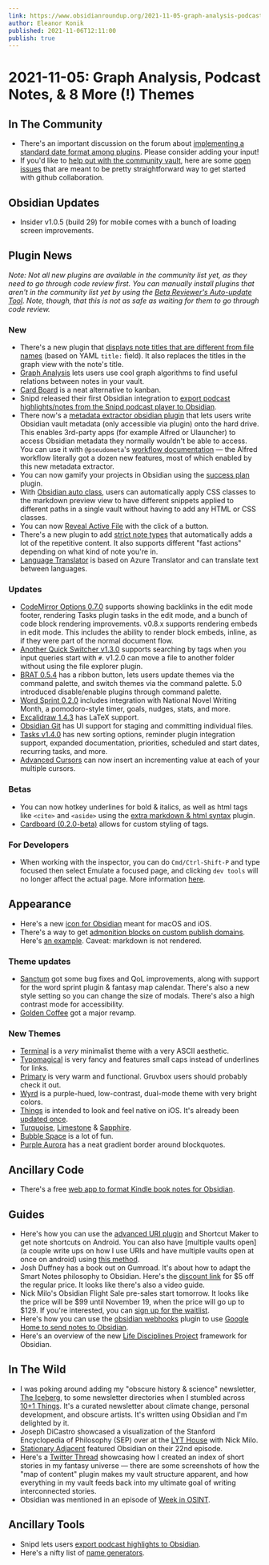 ```yaml
---
link: https://www.obsidianroundup.org/2021-11-05-graph-analysis-podcast-notes-8-more-themes/
author: Eleanor Konik
published: 2021-11-06T12:11:00
publish: true
---
```


# 2021-11-05: Graph Analysis, Podcast Notes, & 8 More (!) Themes

## In The Community

-   There's an important discussion on the forum about [implementing a standard date format among plugins](https://forum.obsidian.md/t/task-management-devs-add-date-format-standard/26464). Please consider adding your input!
-   If you'd like to [help out with the community vault](https://publish.obsidian.md/hub/CONTRIBUTING), here are some [open issues](https://github.com/obsidian-community/obsidian-hub/issues?q=is%3Aissue+is%3Aopen+label%3A%22good+first+issue%22) that are meant to be pretty straightforward way to get started with github collaboration.

## Obsidian Updates

-   Insider v1.0.5 (build 29) for mobile comes with a bunch of loading screen improvements.

## Plugin News

_Note: Not all new plugins are available in the community list yet, as they need to go through code review first. You can manually install plugins that aren't in the community list yet by using the [Beta Reviewer's Auto-update Tool](https://github.com/TfTHacker/obsidian42-brat). Note, though, that this is not as safe as waiting for them to go through code review._

### New

-   There's a new plugin that [displays note titles that are different from file names](https://github.com/Shinigami072/file-explorer-note-title) (based on YAML `title:` field). It also replaces the titles in the graph view with the note's title.
-   [Graph Analysis](https://github.com/SkepticMystic/graph-analysis) lets users use cool graph algorithms to find useful relations between notes in your vault.
-   [Card Board](https://github.com/roovo/obsidian-card-board) is a neat alternative to kanban.
-   Snipd released their first Obsidian integration to [export podcast highlights/notes from the Snipd podcast player to Obsidian](https://blog.snipd.com/how-to-export-your-podcast-highlights-to-obsidian-54208c06d491).
-   There now's a [metadata extractor obsidian plugin](https://github.com/kometenstaub/metadata-extractor) that lets users write Obsidian vault metadata (only accessible via plugin) onto the hard drive. This enables 3rd-party apps (for example Alfred or Ulauncher) to access Obsidian metadata they normally wouldn't be able to access. You can use it with `@pseudometa`'s [workflow documentation](https://github.com/chrisgrieser/shimmering-obsidian#feature-overview) — the Alfred workflow literally got a dozen new features, most of which enabled by this new metadata extractor.
-   You can now gamify your projects in Obsidian using the [success plan](https://github.com/joshwingreene/obsidian-success-plan) plugin.
-   With [Obsidian auto class](https://github.com/OfficerHalf/obsidian-auto-class), users can automatically apply CSS classes to the markdown preview view to have different snippets applied to different paths in a single vault without having to add any HTML or CSS classes.
-   You can now [Reveal Active File](https://github.com/claremacrae/obsidian-manually-reveal-active-file) with the click of a button.
-   There's a new plugin to add [strict note types](https://github.com/konodyuk/obsidian-typing) that automatically adds a lot of the repetitive content. It also supports different "fast actions" depending on what kind of note you're in.
-   [Language Translator](https://github.com/twentytwokhz/language-translator) is based on Azure Translator and can translate text between languages.

### Updates

-   [CodeMirror Options 0.7.0](https://github.com/nothingislost/obsidian-codemirror-options) supports showing backlinks in the edit mode footer, rendering Tasks plugin tasks in the edit mode, and a bunch of code block rendering improvements. v0.8.x supports rendering embeds in edit mode. This includes the ability to render block embeds, inline, as if they were part of the normal document flow.
-   [Another Quick Switcher v1.3.0](https://github.com/tadashi-aikawa/obsidian-another-quick-switcher/releases/tag/1.3.0) supports searching by tags when you input queries start with `#`. v1.2.0 can move a file to another folder without using the file explorer plugin.
-   [BRAT 0.5.4](https://github.com/TfTHacker/obsidian42-brat) has a ribbon button, lets users update themes via the command palette, and switch themes via the command palette. 5.0 introduced disable/enable plugins through command palette.
-   [Word Sprint 0.2.0](https://github.com/kinabalu/obsidian-word-sprint) includes integration with National Novel Writing Month, a pomodoro-style timer, goals, nudges, stats, and more.
-   [Excalidraw 1.4.3](https://github.com/zsviczian/obsidian-excalidraw-plugin/releases/tag/1.4.3) has LaTeX support.
-   [Obsidian Git](https://github.com/denolehov/obsidian-git/releases/tag/1.14.0) has UI support for staging and committing individual files.
-   [Tasks v1.4.0](https://github.com/schemar/obsidian-tasks/releases/tag/1.4.0) has new sorting options, reminder plugin integration support, expanded documentation, priorities, scheduled and start dates, recurring tasks, and more.
-   [Advanced Cursors](https://github.com/SkepticMystic/advanced-cursors) can now insert an incrementing value at each of your multiple cursors.

### Betas

-   You can now hotkey underlines for bold & italics, as well as html tags like `<cite>` and `<aside>` using the [extra markdown & html syntax](https://github.com/chrisgrieser/obsidian-extra-md-html-syntax) plugin.
-   [Cardboard (0.2.0-beta)](https://github.com/roovo/obsidian-card-board) allows for custom styling of tags.

### For Developers

-   When working with the inspector, you can do `Cmd/Ctrl-Shift-P` and type focused then select Emulate a focused page, and clicking `dev tools` will no longer affect the actual page. More information [here](http://discordapp.com/channels/686053708261228577/702656734631821413/905598865141563433).

## Appearance

-   Here's a new [icon for Obsidian](https://gnelson.gumroad.com/l/obsidian2) meant for macOS and iOS.
-   There's a way to get [admonition blocks on custom publish domains](https://discord.com/channels/686053708261228577/768134314864017429/900775733188759603). Here's [an example](https://notes.gnotract.com/80+📓+Literature+Notes/87+🗄️+Filed/vesoulis2021jperinatol). Caveat: markdown is not rendered.

### Theme updates

-   [Sanctum](https://github.com/jdanielmourao/obsidian-sanctum/releases/tag/v0.3.0) got some bug fixes and QoL improvements, along with support for the word sprint plugin & fantasy map calendar. There's also a new style setting so you can change the size of modals. There's also a high contrast mode for accessibility.
-   [Golden Coffee](https://github.com/kinmury/GoldenCoffeeTheme) got a major revamp.

### New Themes

-   [Terminal](https://github.com/zcysxy/Obsidian-Terminal-Theme) is a _very_ minimalist theme with a very ASCII aesthetic.
-   [Typomagical](https://github.com/hungsu/typomagical-obsidian) is very fancy and features small caps instead of underlines for links.
-   [Primary](https://github.com/ceciliamay/obsidianmd-theme-primary) is very warm and functional. Gruvbox users should probably check it out.
-   [Wyrd](https://github.com/curio-heart/obsidian-wyrd) is a purple-hued, low-contrast, dual-mode theme with very bright colors.
-   [Things](https://github.com/colineckert/obsidian-things) is intended to look and feel native on iOS. It's already been [updated once](https://twitter.com/colineckert/status/1456693780841578496?t=PDpHo0u6FGRnEfdaiqY3lg).
-   [Turquoise](https://github.com/gracejoseph1236/obsidian-turquoise), [Limestone](https://github.com/gracejoseph1236/obsidian-limestone) & [Sapphire](https://github.com/gracejoseph1236/obsidian-sapphire).
-   [Bubble Space](https://github.com/Emrie-Candera/Bubble-Space-Theme) is a lot of fun.
-   [Purple Aurora](https://github.com/AndreasStandar/Obsidian-Theme---Purple-Aurora) has a neat gradient border around blockquotes.

## Ancillary Code

-   There's a free [web app to format Kindle book notes for Obsidian](https://www.reddit.com/r/ObsidianMD/comments/qmhw2e/i_made_an_app_to_format_kindle_book_notes_for/).

## Guides

-   Here's how you can use the [advanced URI plugin](https://discord.com/channels/686053708261228577/864046194195431425/904323421310173185) and Shortcut Maker to get note shortcuts on Android. You can also have [multiple vaults open](a couple write ups on how I use URIs and have multiple vaults open at once on android) using [this method](https://grimoire.wychwit.ch/notes/how-to-have-two-obsidian-vaults-open,-and-open-obsidian-uris-in-them).
-   Josh Duffney has a book out on Gumroad. It's about how to adapt the Smart Notes philosophy to Obsidian. Here's the [discount link](https://joshduffney.gumroad.com/l/take-smart-notes-obsidian/obsidian) for $5 off the regular price. It looks like there's also a video guide.
-   Nick Milo's Obsidian Flight Sale pre-sales start tomorrow. It looks like the price will be $99 until November 19, when the price will go up to $129. If you're interested, you can [sign up for the waitlist](https://lyt.ck.page/ace689c709).
-   Here's how you can use the [obsidian webhooks](https://github.com/trashhalo/obsidian-webhooks) plugin to use [Google Home to send notes to Obsidian](https://www.youtube.com/watch?v=45Q9bxmZbiM).
-   Here's an overview of the new [Life Disciplines Project](https://www.youtube.com/watch?v=XTwDhiDGk50) framework for Obsidian.

## In The Wild

-   I was poking around adding my "obscure history & science" newsletter, [The Iceberg](https://newsletter.eleanorkonik.com/), to some newsletter directories when I stumbled across [10+1 Things](https://rishikesh.substack.com/about). It's a curated newsletter about climate change, personal development, and obscure artists. It's written using Obsidian and I'm delighted by it.
-   Joseph DiCastro showcased a visualization of the Stanford Encyclopedia of Philosophy (SEP) over at the [LYT House](https://www.youtube.com/watch?v=xrz_TvdPcy4) with Nick Milo.
-   [Stationary Adjacent](https://stationeryadjacent.com/episodes/022) featured Obsidian on their 22nd episode.
-   Here's a [Twitter Thread](https://twitter.com/EleanorKonik/status/1456317253931057158) showcasing how I created an index of short stories in my fantasy universe — there are some screenshots of how the "map of content" plugin makes my vault structure apparent, and how everything in my vault feeds back into my ultimate goal of writing interconnected stories.
-   Obsidian was mentioned in an episode of [Week in OSINT](https://sector035.nl/articles/2021-42).

## Ancillary Tools

-   Snipd lets users [export podcast highlights to Obsidian](https://blog.snipd.com/how-to-export-your-podcast-highlights-to-obsidian-54208c06d491).
-   Here's a nifty list of [name generators](https://discord.com/channels/686053708261228577/805952223124520961/904118778160377917).